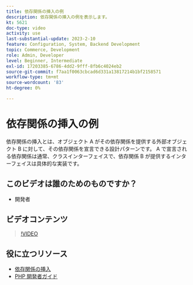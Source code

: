 ```yaml
---
title: 依存関係の挿入の例
description: 依存関係の挿入の例を表示します。
kt: 5621
doc-type: video
activity: use
last-substantial-update: 2023-2-10
feature: Configuration, System, Backend Development
topic: Commerce, Development
role: Admin, Developer
level: Beginner, Intermediate
exl-id: 17203385-6786-4dd2-9fff-8fb6c4024eb2
source-git-commit: f7aa1f0063cbcad6d331a13817214b1bf2158571
workflow-type: tm+mt
source-wordcount: '83'
ht-degree: 0%

---
```


# 依存関係の挿入の例

依存関係の挿入とは、オブジェクト A がその依存関係を提供する外部オブジェクト B に対して、その依存関係を宣言できる設計パターンです。 A で宣言される依存関係は通常、クラスインターフェイスで、依存関係 B が提供するインターフェイスは具体的な実装です。

## このビデオは誰のためのものですか？

- 開発者

## ビデオコンテンツ

>[!VIDEO](https://video.tv.adobe.com/v/35799?quality=12&learn=on)

## 役に立つリソース

- [依存関係の挿入](https://developer.adobe.com/commerce/php/development/components/dependency-injection/)
- [PHP 開発者ガイド](https://developer.adobe.com/commerce/php/development/)
